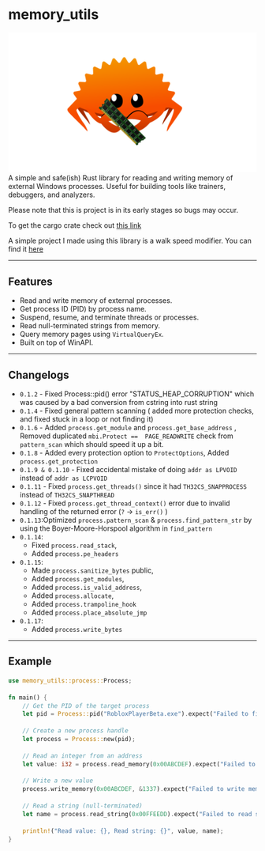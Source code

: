 # memory_utils

![Alt Text](https://raw.githubusercontent.com/penguin-cmyk/memory_utils/refs/heads/master/must_logo.png)
A simple and safe(ish) Rust library for reading and writing memory of external Windows processes. Useful for building tools like trainers, debuggers, and analyzers.

Please note that this is project is in its early stages so bugs may occur.

To get the cargo crate check out [this link](https://crates.io/crates/memory_utils)

A simple project I made using this library is a walk speed modifier. You can find it [here](https://github.com/penguin-cmyk/walkspeed-modifier/tree/main)

--------
## Features

- Read and write memory of external processes.
- Get process ID (PID) by process name.
- Suspend, resume, and terminate threads or processes.
- Read null-terminated strings from memory.
- Query memory pages using `VirtualQueryEx`.
- Built on top of WinAPI.
--------
## Changelogs
* `0.1.2` - Fixed Process::pid() error "STATUS_HEAP_CORRUPTION" which was caused by a bad conversion from cstring into rust string
* `0.1.4` - Fixed general pattern scanning ( added more protection checks, and fixed stuck in a loop or not finding it)
* `0.1.6` - Added `process.get_module` and `process.get_base_address` , Removed duplicated `mbi.Protect ==  PAGE_READWRITE` check from `pattern_scan` which should speed it up a bit.
* `0.1.8` - Added every protection option to `ProtectOptions`, Added `process.get_protection`
* `0.1.9 & 0.1.10` - Fixed accidental mistake of doing `addr as LPVOID` instead of `addr as LCPVOID`
* `0.1.11` - Fixed `process.get_threads()` since it had `TH32CS_SNAPPROCESS` instead of `TH32CS_SNAPTHREAD`
* `0.1.12` - Fixed `process.get_thread_context()` error due to invalid handling of the returned error (`?` -> `is_err()` )
* `0.1.13`:Optimized `process.pattern_scan` & `process.find_pattern_str` by using the Boyer-Moore-Horspool algorithm in `find_pattern`
* `0.1.14`:
  * Fixed `process.read_stack`, 
  * Added `process.pe_headers`
* `0.1.15`: 
  * Made  `process.sanitize_bytes` public,
  * Added `process.get_modules`, 
  * Added `process.is_valid_address`, 
  * Added `process.allocate`, 
  * Added `process.trampoline_hook`
  * Added `process.place_absolute_jmp`
* `0.1.17`:
  * Added `process.write_bytes` 
--------
## Example

```rust
use memory_utils::process::Process;

fn main() {
    // Get the PID of the target process
    let pid = Process::pid("RobloxPlayerBeta.exe").expect("Failed to find process");

    // Create a new process handle
    let process = Process::new(pid);

    // Read an integer from an address
    let value: i32 = process.read_memory(0x00ABCDEF).expect("Failed to read memory");

    // Write a new value
    process.write_memory(0x00ABCDEF, &1337).expect("Failed to write memory");

    // Read a string (null-terminated)
    let name = process.read_string(0x00FFEEDD).expect("Failed to read string");

    println!("Read value: {}, Read string: {}", value, name);
}
```